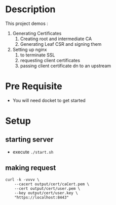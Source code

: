 # Description
This project demos :
1. Generating Certificates
    1. Creating root and intermediate CA
    1. Generating Leaf CSR and signing them
1. Setting up nginx
    1. to terminate SSL
    1. requesting client certificates
    1. passing client certificate dn to an upstream

# Pre Requisite
* You will need docket to get started

# Setup

## starting server
* execute `./start.sh`

## making request

```
curl -k -vvvv \
    --cacert output/cert/caCert.pem \
    --cert output/cert/user.pem \
    --key output/cert/user.key \
    "https://localhost:8443"
```
